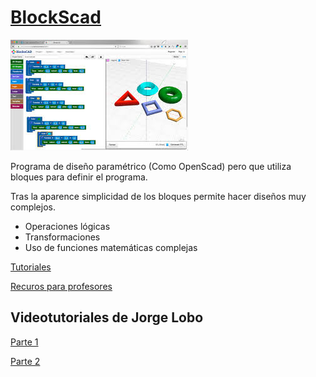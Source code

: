 # [BlockScad](https://www.blockscad3d.com/editor/)

![1](./images/BlocksCad.jpeg)

Programa de diseño paramétrico (Como OpenScad) pero que utiliza bloques para definir el programa.

Tras la aparence simplicidad de los bloques permite hacer diseños muy complejos.

* Operaciones lógicas
* Transformaciones
* Uso de funciones matemáticas complejas

[Tutoriales](https://www.blockscad3d.com/edu/lessons/)

[Recuros para profesores](https://www.blockscad3d.com/edu/resources/)

## Videotutoriales de Jorge Lobo

[Parte 1](https://www.youtube.com/watch?v=l80gO9sqZ1g&feature=youtu.be)

[Parte 2](https://www.youtube.com/watch?v=Fhsd4bp3f98)

